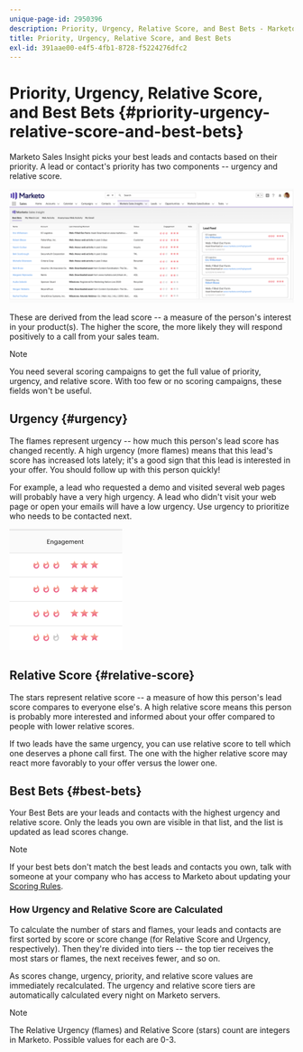 ```yaml
---
unique-page-id: 2950396
description: Priority, Urgency, Relative Score, and Best Bets - Marketo Docs - Product Documentation
title: Priority, Urgency, Relative Score, and Best Bets
exl-id: 391aae00-e4f5-4fb1-8728-f5224276dfc2
---
```

# Priority, Urgency, Relative Score, and Best Bets {#priority-urgency-relative-score-and-best-bets}

Marketo Sales Insight picks your best leads and contacts based on their priority. A lead or contact's priority has two components -- urgency and relative score.

![](assets/one.png)

These are derived from the lead score -- a measure of the person's interest in your product(s). The higher the score, the more likely they will respond positively to a call from your sales team.

>[!NOTE]
>
>You need several scoring campaigns to get the full value of priority, urgency, and relative score.  With too few or no scoring campaigns, these fields won't be useful.

## Urgency {#urgency}

The flames represent urgency -- how much this person's lead score has changed recently. A high urgency (more flames) means that this lead's score has increased lots lately; it's a good sign that this lead is interested in your offer. You should follow up with this person quickly!

For example, a lead who requested a demo and visited several web pages will probably have a very high urgency. A lead who didn't visit your web page or open your emails will have a low urgency. Use urgency to prioritize who needs to be contacted next.

![](assets/two.png)

## Relative Score {#relative-score}

The stars represent relative score -- a measure of how this person's lead score compares to everyone else's. A high relative score means this person is probably more interested and informed about your offer compared to people with lower relative scores.

If two leads have the same urgency, you can use relative score to tell which one deserves a phone call first. The one with the higher relative score may react more favorably to your offer versus the lower one.

## Best Bets {#best-bets}

Your Best Bets are your leads and contacts with the highest urgency and relative score. Only the leads you own are visible in that list, and the list is updated as lead scores change.

>[!NOTE]
>
>If your best bets don't match the best leads and contacts you own, talk with someone at your company who has access to Marketo about updating your [Scoring Rules](/help/marketo/getting-started/quick-wins/simple-scoring.md).

### How Urgency and Relative Score are Calculated

To calculate the number of stars and flames, your leads and contacts are first sorted by score or score change (for Relative Score and Urgency, respectively). Then they're divided into tiers -- the top tier receives the most stars or flames, the next receives fewer, and so on.

As scores change, urgency, priority, and relative score values are immediately recalculated. The urgency and relative score tiers are automatically calculated every night on Marketo servers.

>[!NOTE]
>
>The Relative Urgency (flames) and Relative Score (stars) count are integers in Marketo. Possible values for each are 0-3.
